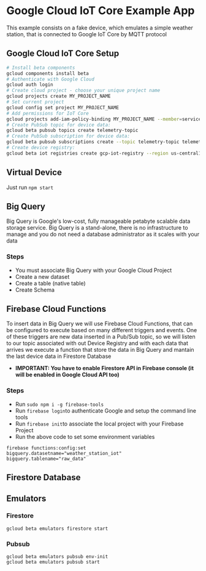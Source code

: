 # Google Cloud IoT Core Example App

This example consists on a fake device, which emulates a simple weather station, that is connected to Google IoT Core by MQTT protocol

## Google Cloud IoT Core Setup

```bash
# Install beta components
gcloud components install beta
# Authenticate with Google Cloud
gcloud auth login
# Create cloud project - choose your unique project name
gcloud projects create MY_PROJECT_NAME
# Set current project
gcloud config set project MY_PROJECT_NAME
# Add permissions for IoT Core
gcloud projects add-iam-policy-binding MY_PROJECT_NAME --member=serviceAccount:cloud-iot@system.gserviceaccount.com --role=roles/pubsub.publisher
# Create PubSub topic for device data:
gcloud beta pubsub topics create telemetry-topic
# Create PubSub subscription for device data:
gcloud beta pubsub subscriptions create --topic telemetry-topic telemetry-subscription
# Create device registry:
gcloud beta iot registries create gcp-iot-registry --region us-central1 --state-pubsub-topic=telemetry-topic
```

## Virtual Device

Just run `npm start`

## Big Query

Big Query is Google's low-cost, fully manageable petabyte scalable data storage service. Big Query is a stand-alone, there is no infrastructure to manage and you do not need a database administrator as it scales with your data

### Steps

- You must associate Big Query with your Google Cloud Project
- Create a new dataset
- Create a table (native table)
- Create Schema

## Firebase Cloud Functions

To insert data in Big Query we will use Firebase Cloud Functions, that can be configured to execute based on many different triggers and events. One of these triggers are new data inserted in a Pub/Sub topic, so we will listen to our topic associated with out Device Registry and with each data that arrives we execute a function that store the data in Big Query and mantain the last device data in Firestore Database

- **IMPORTANT: You have to enable Firestore API in Firebase console (it will be enabled in Google Cloud API too)**

### Steps

- Run `sudo npm i -g firebase-tools`
- Run `firebase login`to authenticate Google and setup the command line tools
- Run `firebase init`to associate the local project with your Firebase Project
- Run the above code to set some environment variables

```
firebase functions:config:set
bigquery.datasetname="weather_station_iot"
bigquery.tablename="raw_data"
```

## Firestore Database

## Emulators

### Firestore

```
gcloud beta emulators firestore start
```

### Pubsub

```
gcloud beta emulators pubsub env-init
gcloud beta emulators pubsub start
```

